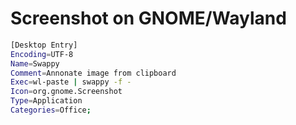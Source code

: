 # Screenshot on GNOME/Wayland

```bash
[Desktop Entry]
Encoding=UTF-8
Name=Swappy
Comment=Annonate image from clipboard
Exec=wl-paste | swappy -f -
Icon=org.gnome.Screenshot
Type=Application
Categories=Office;
```
